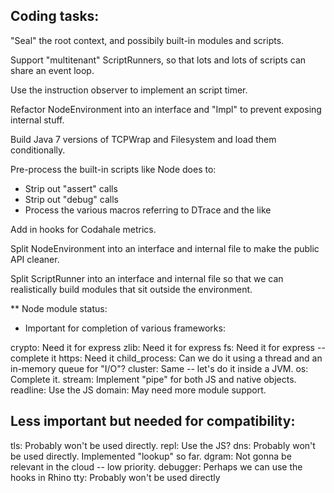 ## Coding tasks:

"Seal" the root context, and possibily built-in modules and scripts.

Support "multitenant" ScriptRunners, so that lots and lots of scripts
can share an event loop.

Use the instruction observer to implement an script timer.

Refactor NodeEnvironment into an interface and "Impl" to prevent
exposing internal stuff.

Build Java 7 versions of TCPWrap and Filesystem and load them
conditionally.

Pre-process the built-in scripts like Node does to:
* Strip out "assert" calls
* Strip out "debug" calls
* Process the various macros referring to DTrace and the like

Add in hooks for Codahale metrics.

Split NodeEnvironment into an interface and internal file to
make the public API cleaner.

Split ScriptRunner into an interface and internal file so that
we can realistically build modules that sit outside the environment.

** Node module status:
* Important for completion of various frameworks:

crypto: 
  Need it for express
zlib:
  Need it for express
fs: 
  Need it for express -- complete it
https:
  Need it
child_process:
  Can we do it using a thread and an in-memory queue for "I/O"?
cluster:
  Same -- let's do it inside a JVM.
os:
  Complete it.
stream:
  Implement "pipe" for both JS and native objects.
readline:
  Use the JS
domain:
  May need more module support.

## Less important but needed for compatibility:

tls:
  Probably won't be used directly.
repl:
  Use the JS?
dns:
  Probably won't be used directly. Implemented "lookup" so far.
dgram:
  Not gonna be relevant in the cloud -- low priority.
debugger:
  Perhaps we can use the hooks in Rhino
tty:
  Probably won't be used directly
